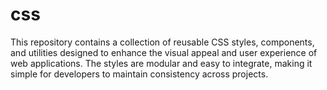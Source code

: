 # css
This repository contains a collection of reusable CSS styles, components, and utilities designed to enhance the visual appeal and user experience of web applications. The styles are modular and easy to integrate, making it simple for developers to maintain consistency across projects.
